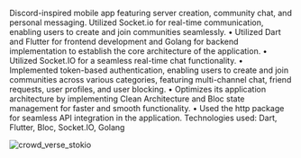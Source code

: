 Discord-inspired mobile app featuring server creation, community chat, and personal messaging. Utilized
Socket.io for real-time communication, enabling users to create and join communities seamlessly.
• Utilized Dart and Flutter for frontend development and Golang for backend implementation to
establish the core architecture of the application.
• Utilized Socket.IO for a seamless real-time chat functionality.
• Implemented token-based authentication, enabling users to create and join communities
across various categories, featuring multi-channel chat, friend requests, user profiles, and user
blocking.
• Optimizes its application architecture by implementing Clean Architecture and Bloc state management for faster and smooth functionality. 
• Used the http package for seamless API integration in the application.
Technologies used: Dart, Flutter, Bloc, Socket.IO, Golang

![crowd_verse_stokio](https://github.com/user-attachments/assets/40bd0cdb-a202-4ec1-821d-e60196b1230a)
